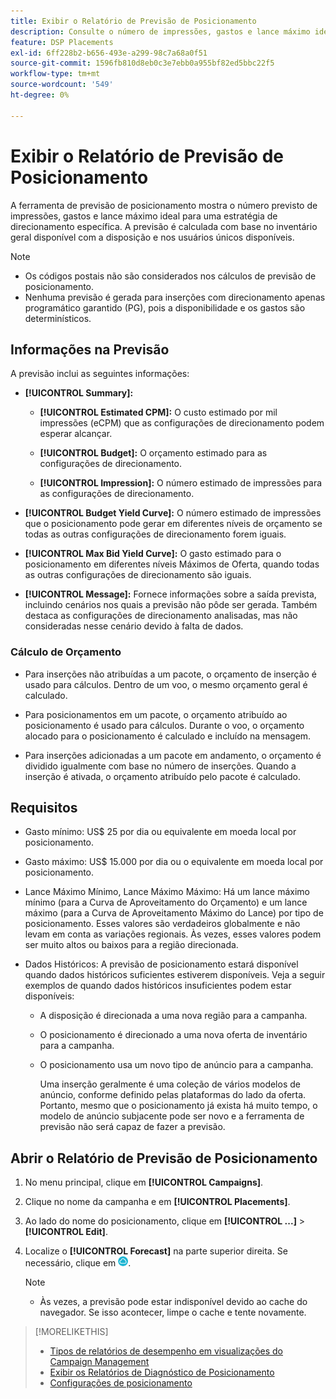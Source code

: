 ```yaml
---
title: Exibir o Relatório de Previsão de Posicionamento
description: Consulte o número de impressões, gastos e lance máximo ideal previstos para uma estratégia de direcionamento específica para uma inserção.
feature: DSP Placements
exl-id: 6ff228b2-b656-493e-a299-98c7a68a0f51
source-git-commit: 1596fb810d8eb0c3e7ebb0a955bf82ed5bbc22f5
workflow-type: tm+mt
source-wordcount: '549'
ht-degree: 0%

---
```


# Exibir o Relatório de Previsão de Posicionamento

<!-- Does this really belong in the Campaign Management > Reports section or in the Placements section? -->

A ferramenta de previsão de posicionamento mostra o número previsto de impressões, gastos e lance máximo ideal para uma estratégia de direcionamento específica. A previsão é calculada com base no inventário geral disponível com a disposição e nos usuários únicos disponíveis.

>[!NOTE]
>
>* Os códigos postais não são considerados nos cálculos de previsão de posicionamento.
>* Nenhuma previsão é gerada para inserções com direcionamento apenas programático garantido (PG), pois a disponibilidade e os gastos são determinísticos.

## Informações na Previsão

A previsão inclui as seguintes informações:

* **[!UICONTROL Summary]:**

   * **[!UICONTROL Estimated CPM]:** O custo estimado por mil impressões (eCPM) que as configurações de direcionamento podem esperar alcançar.

   * **[!UICONTROL Budget]:** O orçamento estimado para as configurações de direcionamento.

   * **[!UICONTROL Impression]:** O número estimado de impressões para as configurações de direcionamento.

* **[!UICONTROL Budget Yield Curve]:** O número estimado de impressões que o posicionamento pode gerar em diferentes níveis de orçamento se todas as outras configurações de direcionamento forem iguais.

* **[!UICONTROL Max Bid Yield Curve]:** O gasto estimado para o posicionamento em diferentes níveis Máximos de Oferta, quando todas as outras configurações de direcionamento são iguais.

* **[!UICONTROL Message]:** Fornece informações sobre a saída prevista, incluindo cenários nos quais a previsão não pôde ser gerada. Também destaca as configurações de direcionamento analisadas, mas não consideradas nesse cenário devido à falta de dados.

### Cálculo de Orçamento

* Para inserções não atribuídas a um pacote, o orçamento de inserção é usado para cálculos. Dentro de um voo, o mesmo orçamento geral é calculado.

* Para posicionamentos em um pacote, o orçamento atribuído ao posicionamento é usado para cálculos. Durante o voo, o orçamento alocado para o posicionamento é calculado e incluído na mensagem.

* Para inserções adicionadas a um pacote em andamento, o orçamento é dividido igualmente com base no número de inserções. Quando a inserção é ativada, o orçamento atribuído pelo pacote é calculado.

## Requisitos

* Gasto mínimo: US$ 25 por dia ou equivalente em moeda local por posicionamento.

* Gasto máximo: US$ 15.000 por dia ou o equivalente em moeda local por posicionamento.

* Lance Máximo Mínimo, Lance Máximo Máximo: Há um lance máximo mínimo (para a Curva de Aproveitamento do Orçamento) e um lance máximo (para a Curva de Aproveitamento Máximo do Lance) por tipo de posicionamento. Esses valores são verdadeiros globalmente e não levam em conta as variações regionais. Às vezes, esses valores podem ser muito altos ou baixos para a região direcionada.

* Dados Históricos: A previsão de posicionamento estará disponível quando dados históricos suficientes estiverem disponíveis. Veja a seguir exemplos de quando dados históricos insuficientes podem estar disponíveis:

   * A disposição é direcionada a uma nova região para a campanha.

   * O posicionamento é direcionado a uma nova oferta de inventário para a campanha.

   * O posicionamento usa um novo tipo de anúncio para a campanha.

     Uma inserção geralmente é uma coleção de vários modelos de anúncio, conforme definido pelas plataformas do lado da oferta. Portanto, mesmo que o posicionamento já exista há muito tempo, o modelo de anúncio subjacente pode ser novo e a ferramenta de previsão não será capaz de fazer a previsão.

## Abrir o Relatório de Previsão de Posicionamento

1. No menu principal, clique em **[!UICONTROL Campaigns]**.

1. Clique no nome da campanha e em **[!UICONTROL Placements]**.

1. Ao lado do nome do posicionamento, clique em  **[!UICONTROL ...]** > **[!UICONTROL Edit]**.

1. Localize o **[!UICONTROL Forecast]** na parte superior direita. Se necessário, clique em ![Previsão](/help/dsp/assets/placement-forecast.png).

   >[!NOTE]
   >
   >* Às vezes, a previsão pode estar indisponível devido ao cache do navegador. Se isso acontecer, limpe o cache e tente novamente.

>[!MORELIKETHIS]
>
>* [Tipos de relatórios de desempenho em visualizações do Campaign Management](campaign-reports-about.md)
>* [Exibir os Relatórios de Diagnóstico de Posicionamento](/help/dsp/campaign-management/reports/placement-diagnostics.md)
>* [Configurações de posicionamento](/help/dsp/campaign-management/placements/placement-settings.md)

